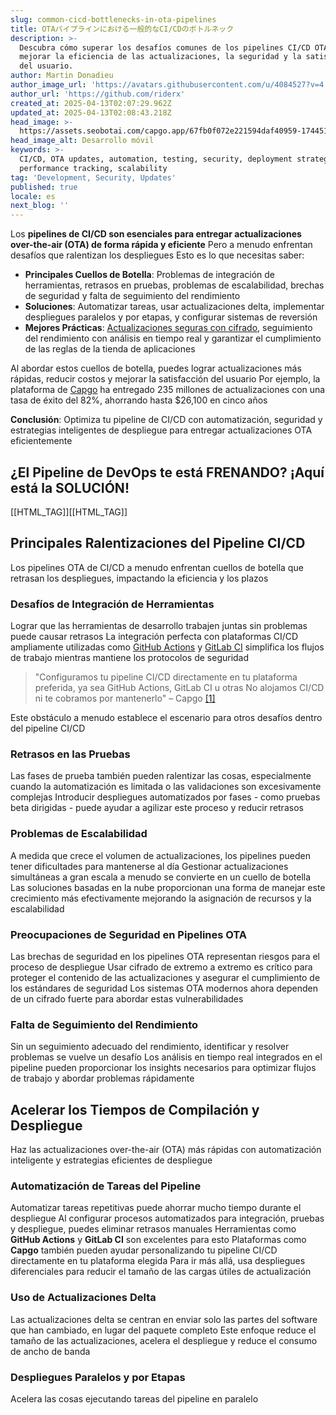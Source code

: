 ```yaml
---
slug: common-cicd-bottlenecks-in-ota-pipelines
title: OTAパイプラインにおける一般的なCI/CDのボトルネック
description: >-
  Descubra cómo superar los desafíos comunes de los pipelines CI/CD OTA para
  mejorar la eficiencia de las actualizaciones, la seguridad y la satisfacción
  del usuario.
author: Martin Donadieu
author_image_url: 'https://avatars.githubusercontent.com/u/4084527?v=4'
author_url: 'https://github.com/riderx'
created_at: 2025-04-13T02:07:29.962Z
updated_at: 2025-04-13T02:08:43.218Z
head_image: >-
  https://assets.seobotai.com/capgo.app/67fb0f072e221594daf40959-1744510123218.jpg
head_image_alt: Desarrollo móvil
keywords: >-
  CI/CD, OTA updates, automation, testing, security, deployment strategies,
  performance tracking, scalability
tag: 'Development, Security, Updates'
published: true
locale: es
next_blog: ''
---
```


Los **pipelines de CI/CD son esenciales para entregar actualizaciones over-the-air (OTA) de forma rápida y eficiente** Pero a menudo enfrentan desafíos que ralentizan los despliegues Esto es lo que necesitas saber:

-   **Principales Cuellos de Botella**: Problemas de integración de herramientas, retrasos en pruebas, problemas de escalabilidad, brechas de seguridad y falta de seguimiento del rendimiento
-   **Soluciones**: Automatizar tareas, usar actualizaciones delta, implementar despliegues paralelos y por etapas, y configurar sistemas de reversión
-   **Mejores Prácticas**: [Actualizaciones seguras con cifrado](https://capgoapp/blog/introducing-end-to-end-security-to-capacitor-updater-with-code-signing/), seguimiento del rendimiento con análisis en tiempo real y garantizar el cumplimiento de las reglas de la tienda de aplicaciones

Al abordar estos cuellos de botella, puedes lograr actualizaciones más rápidas, reducir costos y mejorar la satisfacción del usuario Por ejemplo, la plataforma de [Capgo](https://capgoapp/) ha entregado 235 millones de actualizaciones con una tasa de éxito del 82%, ahorrando hasta $26,100 en cinco años

**Conclusión**: Optimiza tu pipeline de CI/CD con automatización, seguridad y estrategias inteligentes de despliegue para entregar actualizaciones OTA eficientemente

## ¿El Pipeline de DevOps te está FRENANDO? ¡Aquí está la SOLUCIÓN!

[[HTML_TAG]][[HTML_TAG]]

## Principales Ralentizaciones del Pipeline CI/CD

Los pipelines OTA de CI/CD a menudo enfrentan cuellos de botella que retrasan los despliegues, impactando la eficiencia y los plazos

### Desafíos de Integración de Herramientas

Lograr que las herramientas de desarrollo trabajen juntas sin problemas puede causar retrasos La integración perfecta con plataformas CI/CD ampliamente utilizadas como [GitHub Actions](https://docsgithubcom/actions) y [GitLab CI](https://docsgitlabcom/ee/ci/) simplifica los flujos de trabajo mientras mantiene los protocolos de seguridad

> "Configuramos tu pipeline CI/CD directamente en tu plataforma preferida, ya sea GitHub Actions, GitLab CI u otras No alojamos CI/CD ni te cobramos por mantenerlo" – Capgo [\[1\]](https://capgoapp/)

Este obstáculo a menudo establece el escenario para otros desafíos dentro del pipeline CI/CD

### Retrasos en las Pruebas

Las fases de prueba también pueden ralentizar las cosas, especialmente cuando la automatización es limitada o las validaciones son excesivamente complejas Introducir despliegues automatizados por fases - como pruebas beta dirigidas - puede ayudar a agilizar este proceso y reducir retrasos

### Problemas de Escalabilidad

A medida que crece el volumen de actualizaciones, los pipelines pueden tener dificultades para mantenerse al día Gestionar actualizaciones simultáneas a gran escala a menudo se convierte en un cuello de botella Las soluciones basadas en la nube proporcionan una forma de manejar este crecimiento más efectivamente mejorando la asignación de recursos y la escalabilidad

### Preocupaciones de Seguridad en Pipelines OTA

Las brechas de seguridad en los pipelines OTA representan riesgos para el proceso de despliegue Usar cifrado de extremo a extremo es crítico para proteger el contenido de las actualizaciones y asegurar el cumplimiento de los estándares de seguridad Los sistemas OTA modernos ahora dependen de un cifrado fuerte para abordar estas vulnerabilidades

### Falta de Seguimiento del Rendimiento

Sin un seguimiento adecuado del rendimiento, identificar y resolver problemas se vuelve un desafío Los análisis en tiempo real integrados en el pipeline pueden proporcionar los insights necesarios para optimizar flujos de trabajo y abordar problemas rápidamente

## Acelerar los Tiempos de Compilación y Despliegue

Haz las actualizaciones over-the-air (OTA) más rápidas con automatización inteligente y estrategias eficientes de despliegue

### Automatización de Tareas del Pipeline

Automatizar tareas repetitivas puede ahorrar mucho tiempo durante el despliegue Al configurar procesos automatizados para integración, pruebas y despliegue, puedes eliminar retrasos manuales Herramientas como **GitHub Actions** y **GitLab CI** son excelentes para esto Plataformas como **Capgo** también pueden ayudar personalizando tu pipeline CI/CD directamente en tu plataforma elegida Para ir más allá, usa despliegues diferenciales para reducir el tamaño de las cargas útiles de actualización

### Uso de Actualizaciones Delta

Las actualizaciones delta se centran en enviar solo las partes del software que han cambiado, en lugar del paquete completo Este enfoque reduce el tamaño de las actualizaciones, acelera el despliegue y reduce el consumo de ancho de banda

### Despliegues Paralelos y por Etapas

Acelera las cosas ejecutando tareas del pipeline en paralelo